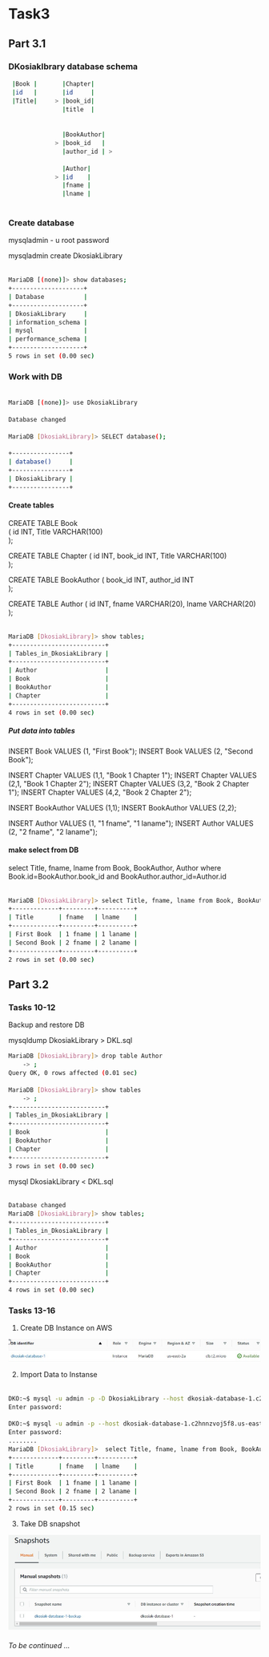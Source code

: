 # Task3

## Part 3.1 

### DKosiakIbrary database schema

```sh 
 |Book |       |Chapter| 
 |id   |       |id     |
 |Title|     > |book_id|
               |title  |
    
    
               |BookAuthor|  
             > |book_id   |			
               |author_id | > 
							
			   |Author|				
			 > |id	  |                
			   |fname |
			   |lname |
	
```	

### Create database 

mysqladmin - u root password

mysqladmin create  DkosiakLibrary

```sh

MariaDB [(none)]> show databases;
+--------------------+
| Database           |
+--------------------+
| DkosiakLibrary     |
| information_schema |
| mysql              |
| performance_schema |
+--------------------+
5 rows in set (0.00 sec)

```

### Work with DB

```sh 

MariaDB [(none)]> use DkosiakLibrary

Database changed

MariaDB [DkosiakLibrary]> SELECT database();

+----------------+
| database()     |
+----------------+
| DkosiakLibrary |
+----------------+

```

#### Create tables

CREATE TABLE Book  
(
    id INT,
    Title VARCHAR(100)    
);

CREATE TABLE Chapter
(
    id INT,
	book_id INT,
    Title VARCHAR(100)    
);

CREATE TABLE BookAuthor
(
    book_id INT,
    author_id INT    
);

CREATE TABLE Author
(
    id INT,
    fname VARCHAR(20),
    lname VARCHAR(20)
);

```sh

MariaDB [DkosiakLibrary]> show tables;
+--------------------------+
| Tables_in_DkosiakLibrary |
+--------------------------+
| Author                   |
| Book                     |
| BookAuthor               |
| Chapter                  |
+--------------------------+
4 rows in set (0.00 sec)

```

##### Put data into tables

INSERT Book VALUES (1, "First Book");
INSERT Book VALUES (2, "Second Book");

INSERT Chapter VALUES (1,1, "Book 1 Chapter 1");
INSERT Chapter VALUES (2,1, "Book 1 Chapter 2");
INSERT Chapter VALUES (3,2, "Book 2 Chapter 1");
INSERT Chapter VALUES (4,2, "Book 2 Chapter 2");

INSERT BookAuthor VALUES (1,1);
INSERT BookAuthor VALUES (2,2);

INSERT Author VALUES (1, "1 fname", "1 laname");
INSERT Author VALUES (2, "2 fname", "2 laname");

#### make select from DB

select Title, fname, lname from Book, BookAuthor, Author where Book.id=BookAuthor.book_id and BookAuthor.author_id=Author.id

```sh 

MariaDB [DkosiakLibrary]> select Title, fname, lname from Book, BookAuthor, Author where Book.id=BookAuthor.book_id and BookAuthor.author_id=Author.id;
+-------------+---------+----------+
| Title       | fname   | lname    |
+-------------+---------+----------+
| First Book  | 1 fname | 1 laname |
| Second Book | 2 fname | 2 laname |
+-------------+---------+----------+
2 rows in set (0.00 sec)

```

## Part 3.2

### Tasks 10-12
Backup and restore DB

mysqldump  DkosiakLibrary > DKL.sql

```sh 
MariaDB [DkosiakLibrary]> drop table Author
    -> ;
Query OK, 0 rows affected (0.01 sec)

MariaDB [DkosiakLibrary]> show tables
    -> ;
+--------------------------+
| Tables_in_DkosiakLibrary |
+--------------------------+
| Book                     |
| BookAuthor               |
| Chapter                  |
+--------------------------+
3 rows in set (0.00 sec)

```

mysql DkosiakLibrary < DKL.sql

```sh

Database changed
MariaDB [DkosiakLibrary]> show tables;
+--------------------------+
| Tables_in_DkosiakLibrary |
+--------------------------+
| Author                   |
| Book                     |
| BookAuthor               |
| Chapter                  |
+--------------------------+
4 rows in set (0.00 sec)

```
### Tasks 13-16 

1. Create DB Instance on AWS 

![Link to 3.1-CreateInstance](task3.1/task3.1p13.jpg)


2. Import Data to Instanse

```sh 

DKO:~$ mysql -u admin -p -D DkosiakLibrary --host dkosiak-database-1.c2hnnzvoj5f8.us-east-2.rds.amazonaws.com < /mnt/c/Users/dimka/Documents/GitHub/DevOps_online_Zaporizhzhya_2021Q1/m3/task3.1/DKL.sql
Enter password:

DKO:~$ mysql -u admin -p --host dkosiak-database-1.c2hnnzvoj5f8.us-east-2.rds.amazonaws.com -D DkosiakLibrary
Enter password:
........
MariaDB [DkosiakLibrary]>  select Title, fname, lname from Book, BookAuthor, Author where Book.id=BookAuthor.book_id and BookAuthor.author_id=Author.id;
+-------------+---------+----------+
| Title       | fname   | lname    |
+-------------+---------+----------+
| First Book  | 1 fname | 1 laname |
| Second Book | 2 fname | 2 laname |
+-------------+---------+----------+
2 rows in set (0.15 sec)

```

3. Take DB snapshot 

![Link to 3.1-TakeInstanceSnapShot](task3.1/task3.1p16.jpg)

###### To be continued ...